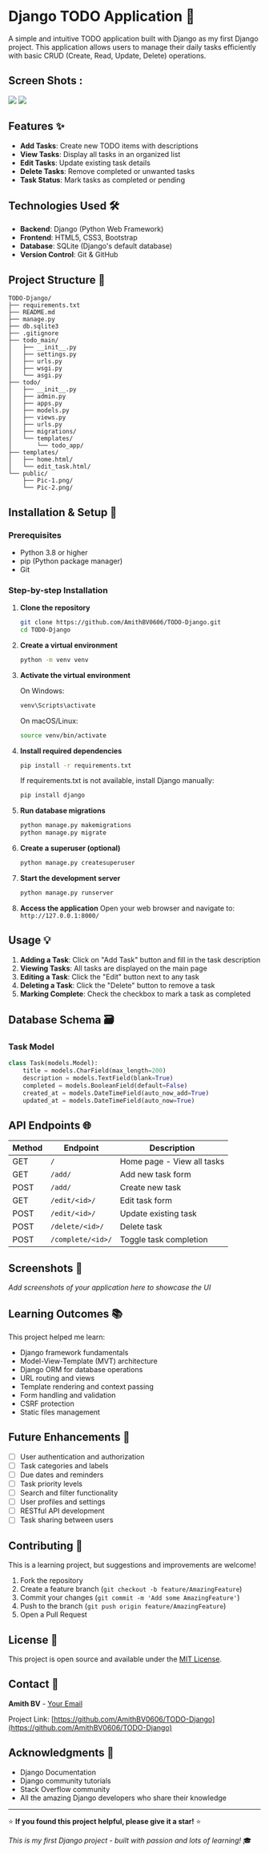 # Django TODO Application 📝

A simple and intuitive TODO application built with Django as my first Django project. This application allows users to manage their daily tasks efficiently with basic CRUD (Create, Read, Update, Delete) operations.

## Screen Shots :

<img src="./public/Pic-1.png" />
<img src="./public/Pic-2.png" />

## Features ✨

- **Add Tasks**: Create new TODO items with descriptions
- **View Tasks**: Display all tasks in an organized list
- **Edit Tasks**: Update existing task details
- **Delete Tasks**: Remove completed or unwanted tasks
- **Task Status**: Mark tasks as completed or pending


## Technologies Used 🛠️

- **Backend**: Django (Python Web Framework)
- **Frontend**: HTML5, CSS3, Bootstrap
- **Database**: SQLite (Django's default database)
- **Version Control**: Git & GitHub

## Project Structure 📁

```
TODO-Django/
├── requirements.txt
├── README.md
├── manage.py
├── db.sqlite3
├── .gitignore
├── todo_main/
│   ├── __init__.py
│   ├── settings.py
│   ├── urls.py
│   ├── wsgi.py
│   └── asgi.py
├── todo/
│   ├── __init__.py
│   ├── admin.py
│   ├── apps.py
│   ├── models.py
│   ├── views.py
│   ├── urls.py
│   ├── migrations/
│   └── templates/
│       └── todo_app/
├── templates/
│   ├── home.html/
│   └── edit_task.html/
└── public/
    ├── Pic-1.png/
    └── Pic-2.png/
```

## Installation & Setup 🚀

### Prerequisites
- Python 3.8 or higher
- pip (Python package manager)
- Git

### Step-by-step Installation

1. **Clone the repository**
   ```bash
   git clone https://github.com/AmithBV0606/TODO-Django.git
   cd TODO-Django
   ```

2. **Create a virtual environment**
   ```bash
   python -m venv venv
   ```

3. **Activate the virtual environment**
   
   On Windows:
   ```bash
   venv\Scripts\activate
   ```
   
   On macOS/Linux:
   ```bash
   source venv/bin/activate
   ```

4. **Install required dependencies**
   ```bash
   pip install -r requirements.txt
   ```
   
   If requirements.txt is not available, install Django manually:
   ```bash
   pip install django
   ```

5. **Run database migrations**
   ```bash
   python manage.py makemigrations
   python manage.py migrate
   ```

6. **Create a superuser (optional)**
   ```bash
   python manage.py createsuperuser
   ```

7. **Start the development server**
   ```bash
   python manage.py runserver
   ```

8. **Access the application**
   Open your web browser and navigate to: `http://127.0.0.1:8000/`

## Usage 💡

1. **Adding a Task**: Click on "Add Task" button and fill in the task description
2. **Viewing Tasks**: All tasks are displayed on the main page
3. **Editing a Task**: Click the "Edit" button next to any task
4. **Deleting a Task**: Click the "Delete" button to remove a task
5. **Marking Complete**: Check the checkbox to mark a task as completed

## Database Schema 🗃️

### Task Model
```python
class Task(models.Model):
    title = models.CharField(max_length=200)
    description = models.TextField(blank=True)
    completed = models.BooleanField(default=False)
    created_at = models.DateTimeField(auto_now_add=True)
    updated_at = models.DateTimeField(auto_now=True)
```

## API Endpoints 🌐

| Method | Endpoint | Description |
|--------|----------|-------------|
| GET | `/` | Home page - View all tasks |
| GET | `/add/` | Add new task form |
| POST | `/add/` | Create new task |
| GET | `/edit/<id>/` | Edit task form |
| POST | `/edit/<id>/` | Update existing task |
| POST | `/delete/<id>/` | Delete task |
| POST | `/complete/<id>/` | Toggle task completion |

## Screenshots 📸

*Add screenshots of your application here to showcase the UI*

## Learning Outcomes 📚

This project helped me learn:
- Django framework fundamentals
- Model-View-Template (MVT) architecture
- Django ORM for database operations
- URL routing and views
- Template rendering and context passing
- Form handling and validation
- CSRF protection
- Static files management

## Future Enhancements 🚧

- [ ] User authentication and authorization
- [ ] Task categories and labels
- [ ] Due dates and reminders
- [ ] Task priority levels
- [ ] Search and filter functionality
- [ ] User profiles and settings
- [ ] RESTful API development
- [ ] Task sharing between users

## Contributing 🤝

This is a learning project, but suggestions and improvements are welcome!

1. Fork the repository
2. Create a feature branch (`git checkout -b feature/AmazingFeature`)
3. Commit your changes (`git commit -m 'Add some AmazingFeature'`)
4. Push to the branch (`git push origin feature/AmazingFeature`)
5. Open a Pull Request

## License 📄

This project is open source and available under the [MIT License](LICENSE).

## Contact 📧

**Amith BV** - [Your Email](mailto:your.email@example.com)

Project Link: [https://github.com/AmithBV0606/TODO-Django](https://github.com/AmithBV0606/TODO-Django)

## Acknowledgments 🙏

- Django Documentation
- Django community tutorials
- Stack Overflow community
- All the amazing Django developers who share their knowledge

---

⭐ **If you found this project helpful, please give it a star!** ⭐

*This is my first Django project - built with passion and lots of learning!* 🎓
